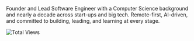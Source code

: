 Founder and Lead Software Engineer with a Computer Science background and nearly a decade across start-ups and big tech. Remote-first, AI-driven, and committed to building, leading, and learning at every stage.

![Total Views](https://komarev.com/ghpvc/?username=garbalau-github&color=yellow)
